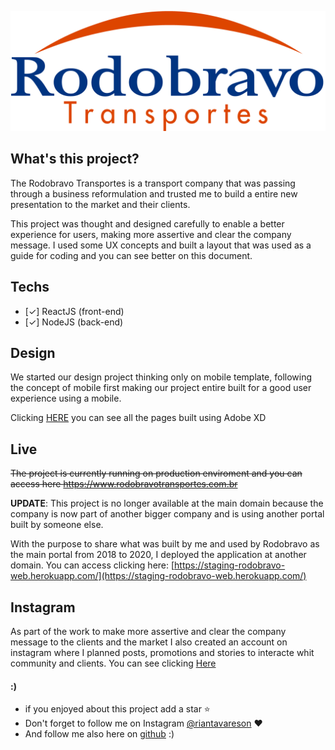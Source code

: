 <p align="center"><a href="https://staging-rodobravo-web.herokuapp.com/" alt="AutoEsporteBot Logo"><img src="./imgs/logo-web.png"></a></p>

## What's this project? 
The Rodobravo Transportes is a transport company that was passing through a business reformulation and trusted me to build a entire new presentation to the market and their clients.

This project was thought and designed carefully to enable a better experience for users, making more assertive and clear the company message. I used some UX concepts and built a layout that was used as a guide for coding and you can see better on this document.

## Techs

- [✓] ReactJS (front-end)
- [✓] NodeJS (back-end)

## Design
We started our design project thinking only on mobile template, following the concept of mobile first making our project entire built for a good user experience using a mobile.

Clicking [HERE](https://xd.adobe.com/spec/71c69104-f286-434a-76b7-3fddb211b752-07f7/screen/c5c2e913-35f4-44c2-8317-2ea8faf9433d/Inicio-1/) you can see all the pages built using Adobe XD

## Live
 ~~The project is currently running on production enviroment and you can access here https://www.rodobravotransportes.com.br~~

 __UPDATE__: This project is no longer available at the main domain because the company is now part of another bigger company and is using another portal built by someone else.

With the purpose to share what was built by me and used by Rodobravo as the main portal from 2018 to 2020, I deployed the application at another domain. You can access clicking here: [https://staging-rodobravo-web.herokuapp.com/](https://staging-rodobravo-web.herokuapp.com/)


## Instagram
As part of the work to make more assertive and clear the company message to the clients and the market I also created an account on instagram where I planned posts, promotions and stories to interacte whit community and clients.
You can see clicking [Here](https://www.instagram.com/rodobravotransportes/)

#### :)
- if you enjoyed about this project add a star :star: 
- Don't forget to follow me on Instagram [@riantavareson](https://www.instagram.com/riantavareson/) :heart:
- And follow me also here on [github](https://github.com/RianTavares) :)

